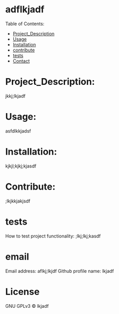 

# adflkjadf

Table of Contents:
        
- [Project_Description](#Project_Description)
- [Usage](#usage)
- [Installation](#installation)
- [contribute](#contribute)
- [tests](#tests)
- [Contact](#email)


# Project_Description:
jkkj;lkjadf 

# Usage:
 asfdlkkjadsf 

# Installation:
 kjkjl;kjkj;kjasdf 

# Contribute:
 ;lkjkkjakjsdf 

# tests
How to test project functionality: ;lkj;lkj;kasdf 

# email
Email address: aflkj;lkjdf
Github profile name: lkjadf

# License
GNU GPLv3 © lkjadf 
        